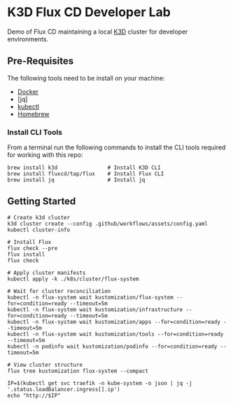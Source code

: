 # K3D Flux CD Developer Lab

Demo of Flux CD maintaining a local [K3D](https://k3d.io/) cluster for developer environments.

## Pre-Requisites

The following tools need to be install on your machine:

* [Docker](https://www.docker.com/)
* [jq]
* [kubectl](https://kubernetes.io/docs/reference/kubectl/)
* [Homebrew](https://brew.sh/)

### Install CLI Tools

From a terminal run the following commands to install the CLI tools required for working with this repo:

```shell
brew install k3d                # Install K3D CLI
brew install fluxcd/tap/flux    # Install Flux CLI
brew install jq                 # Install jq
```

## Getting Started

```shell
# Create k3d cluster
k3d cluster create --config .github/workflows/assets/config.yaml
kubectl cluster-info

# Install Flux
flux check --pre
flux install
flux check

# Apply cluster manifests
kubectl apply -k ./k8s/cluster/flux-system

# Wait for cluster reconciliation
kubectl -n flux-system wait kustomization/flux-system --for=condition=ready --timeout=5m
kubectl -n flux-system wait kustomization/infrastructure --for=condition=ready --timeout=5m
kubectl -n flux-system wait kustomization/apps --for=condition=ready --timeout=5m
kubectl -n flux-system wait kustomization/tools --for=condition=ready --timeout=5m
kubectl -n podinfo wait kustomization/podinfo --for=condition=ready --timeout=5m

# View cluster structure
flux tree kustomization flux-system --compact

IP=$(kubectl get svc traefik -n kube-system -o json | jq -j '.status.loadBalancer.ingress[].ip')
echo "http://$IP"

```
